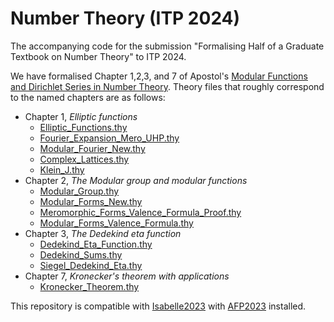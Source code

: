 # Number Theory (ITP 2024)
The accompanying code for the submission "Formalising Half of a Graduate Textbook on Number Theory" to ITP 2024.

We have formalised Chapter 1,2,3, and 7 of Apostol's [Modular Functions and Dirichlet Series in Number Theory](https://www.springer.com/gp/book/9780387971278). Theory files that roughly correspond to the named chapters are as follows:
- Chapter 1, *Elliptic functions*
    - [Elliptic_Functions.thy](Elliptic_Functions.thy)
    - [Fourier_Expansion_Mero_UHP.thy](Fourier_Expansion_Mero_UHP.thy)
    - [Modular_Fourier_New.thy](Modular_Fourier_New.thy)
    - [Complex_Lattices.thy](Complex_Lattices.thy)
    - [Klein_J.thy](Klein_J.thy)
- Chapter 2, *The Modular group and modular functions*
    - [Modular_Group.thy](Modular_Group.thy)
    - [Modular_Forms_New.thy](Modular_Forms_New.thy)
    - [Meromorphic_Forms_Valence_Formula_Proof.thy](Meromorphic_Forms_Valence_Formula_Proof.thy)
    - [Modular_Forms_Valence_Formula.thy](Modular_Forms_Valence_Formula.thy)
- Chapter 3, *The Dedekind eta function*
    - [Dedekind_Eta_Function.thy](Dedekind_Eta_Function.thy)
    - [Dedekind_Sums.thy](Dedekind_Sums.thy)
    - [Siegel_Dedekind_Eta.thy](Siegel_Dedekind_Eta.thy)
- Chapter 7, *Kronecker's theorem with applications*
    - [Kronecker_Theorem.thy](Kronecker_Theorem.thy)

This repository is compatible with [Isabelle2023](https://isabelle.in.tum.de) with [AFP2023](https://www.isa-afp.org/download/) installed.